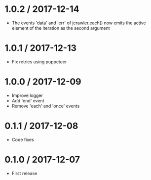 
1.0.2 / 2017-12-14
==================

  * The events 'data' and 'err' of jcrawler.each() now emits the active element of the iteration as the second argument

1.0.1 / 2017-12-13
==================

  * Fix retries using puppeteer

1.0.0 / 2017-12-09
==================

  * Improve logger
  * Add 'end' event
  * Remove 'each' and 'once' events

0.1.1 / 2017-12-08
==================

  * Code fixes

0.1.0 / 2017-12-07
==================

  * First release